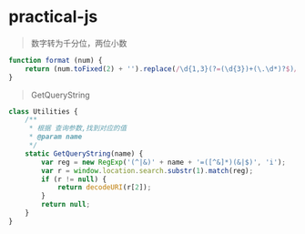 # practical-js


>数字转为千分位，两位小数
``` javascript
function format (num) {
    return (num.toFixed(2) + '').replace(/\d{1,3}(?=(\d{3})+(\.\d*)?$)/g, '$&,');
}
```
>GetQueryString
``` typescript
class Utilities {
    /**
     * 根据 查询参数,找到对应的值
     * @param name
     */
    static GetQueryString(name) {
        var reg = new RegExp('(^|&)' + name + '=([^&]*)(&|$)', 'i');
        var r = window.location.search.substr(1).match(reg);
        if (r != null) {
            return decodeURI(r[2]);
        }
        return null;
    }
}
```
